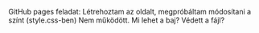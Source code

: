 GitHub pages feladat:
    Létrehoztam az oldalt, megpróbáltam módosítani a színt (style.css-ben)
    Nem működött. 
    Mi lehet a baj? Védett a fájl? 
